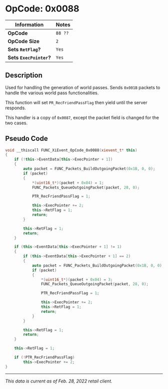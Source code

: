 # OpCode: 0x0088

| Information               | Notes |
|---                        |---    |
| **OpCode**                | `88 ??` |
| **OpCode Size**           | `2`   |
| **Sets `RetFlag`?**       | `Yes` |
| **Sets `ExecPointer`?**   | `Yes` |

## Description

Used for handling the generation of world passes. Sends `0x001B` packets to handle the various world pass functionalities.

This function will set `PR_RecFriendPassFlag` then yield until the server responds.

This handler is a copy of `0x0087`, except the packet field is changed for the two cases.

## Pseudo Code

```cpp
void __thiscall FUNC_XiEvent_OpCode_0x0088(xievent_t* this)
{
    if (!this->EventData[this->ExecPointer + 1])
    {
        auto packet = FUNC_Packets_BuildOutgoingPacket(0x1B, 0, 0);
        if (packet)
        {
            *(uint16_t*)(packet + 0x04) = 1;
            FUNC_Packets_QueueOutgoingPacket(packet, 28, 0);

            PTR_RecFriendPassFlag = 1;

            this->ExecPointer += 2;
            this->RetFlag = 1;
            return;
        }

        this->RetFlag = 1;
        return;
    }

    if (this->EventData[this->ExecPointer + 1] != 1)
    {
        if (this->EventData[this->ExecPointer + 1] == 2)
        {
            auto packet = FUNC_Packets_BuildOutgoingPacket(0x1B, 0, 0);
            if (packet)
            {
                *(uint16_t*)(packet + 0x04) = 3;
                FUNC_Packets_QueueOutgoingPacket(packet, 28, 0);

                PTR_RecFriendPassFlag = 1;

                this->ExecPointer += 2;
                this->RetFlag = 1;
                return;
            }
        }

        this->RetFlag = 1;
        return;
    }

    this->RetFlag = 1;

    if (!PTR_RecFriendPassFlag)
        this->ExecPointer += 2;
}
```

---

_This data is current as of Feb. 28, 2022 retail client._